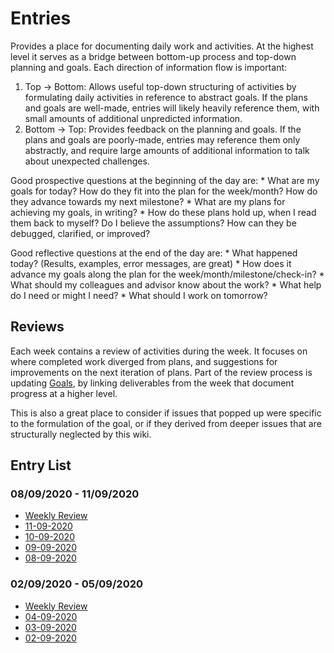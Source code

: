 # Entries
Provides a place for documenting daily work and activities. At the highest
level it serves as a bridge between bottom-up process and top-down planning
and goals. Each direction of information flow is important:
1) Top -> Bottom: Allows useful top-down structuring of activities by
   formulating daily activities in reference to abstract goals. If the plans
   and goals are well-made, entries will likely heavily reference them, with
   small amounts of additional unpredicted information.
2) Bottom -> Top: Provides feedback on the planning and goals. If the plans and
   goals are poorly-made, entries may reference them only abstractly, and
   require large amounts of additional information to talk about unexpected
   challenges.

Good prospective questions at the beginning of the day are:
    * What are my goals for today? How do they fit into the plan for the
      week/month? How do they advance towards my next milestone?
    * What are my plans for achieving my goals, in writing?
    * How do these plans hold up, when I read them back to myself? Do I believe
      the assumptions? How can they be debugged, clarified, or improved?

Good reflective questions at the end of the day are:
    * What happened today? (Results, examples, error messages, are great)
    * How does it advance my goals along the plan for the
      week/month/milestone/check-in?
    * What should my colleagues and advisor know about the work?
    * What help do I need or might I need?
    * What should I work on tomorrow?

## Reviews
Each week contains a review of activities during the week. It focuses on where
completed work diverged from plans, and suggestions for improvements on the
next iteration of plans. Part of the review process is updating [Goals](Goals.md), by
linking deliverables from the week that document progress at a higher level.

This is also a great place to consider if issues that popped up were specific
to the formulation of the goal, or if they derived from deeper issues that are
structurally neglected by this wiki.

## Entry List

### 08/09/2020 - 11/09/2020
* [Weekly Review](review.11-09-2020.md)
* [11-09-2020](11-09-2020.md)
* [10-09-2020](10-09-2020.md)
* [09-09-2020](09-09-2020.md)
* [08-09-2020](08-09-2020.md)

### 02/09/2020 - 05/09/2020
* [Weekly Review](review.04-09-2020.md)
* [04-09-2020](04-09-2020.md)
* [03-09-2020](03-09-2020.md)
* [02-09-2020](02-09-2020.md)
